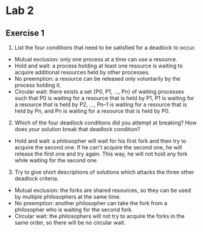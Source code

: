 # Lab 2
## Exercise 1
1. List the four conditions that need to be satisfied for a deadlock to occur.
* Mutual exclusion: only one process at a time can use a resource.
* Hold and wait: a process holding at least one resource is waiting to acquire additional resources held by other processes.
* No preemption: a resource can be released only voluntarily by the process holding it.
* Circular wait: there exists a set {P0, P1, …, Pn} of waiting processes such that P0 is waiting for a resource that is held by P1, P1 is waiting for a resource that is held by P2, …, Pn–1 is waiting for a resource that is held by Pn, and Pn is waiting for a resource that is held by P0.

2. Which of the four deadlock conditions did
   you attempt at breaking? How does your
   solution break that deadlock condition?
* Hold and wait: a philosopher will wait for his first fork and then try to acquire the second one. If he can't acquire the second one, he will release the first one and try again. This way, he will not hold any fork while waiting for the second one.
3. Try to give short descriptions of solutions which attacks the three other deadlock criteria.
* Mutual exclusion: the forks are shared resources, so they can be used by multiple philosophers at the same time.
* No preemption: another philosopher can take the fork from a philosopher who is waiting for the second fork.
* Circular wait: the philosophers will not try to acquire the forks in the same order, so there will be no circular wait.